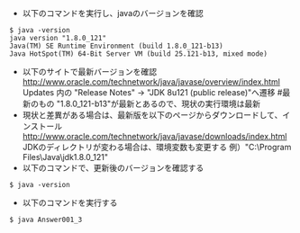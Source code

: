 * 以下のコマンドを実行し、javaのバージョンを確認
```
$ java -version
java version "1.8.0_121"
Java(TM) SE Runtime Environment (build 1.8.0_121-b13)
Java HotSpot(TM) 64-Bit Server VM (build 25.121-b13, mixed mode)
```
* 以下のサイトで最新バージョンを確認
http://www.oracle.com/technetwork/java/javase/overview/index.html
Updates 内の "Release Notes" -> "JDK 8u121 (public release)"へ遷移 #最新のもの
"1.8.0_121-b13"が最新とあるので、現状の実行環境は最新
* 現状と差異がある場合は、最新版を以下のページからダウンロードして、インストール
http://www.oracle.com/technetwork/java/javase/downloads/index.html
JDKのディレクトリが変わる場合は、環境変数も変更する
例）"C:\Program Files\Java\jdk1.8.0_121"
* 以下のコマンドで、更新後のバージョンを確認する
```
$ java -version
```
* 以下のコマンドを実行する
```
$ java Answer001_3
```

